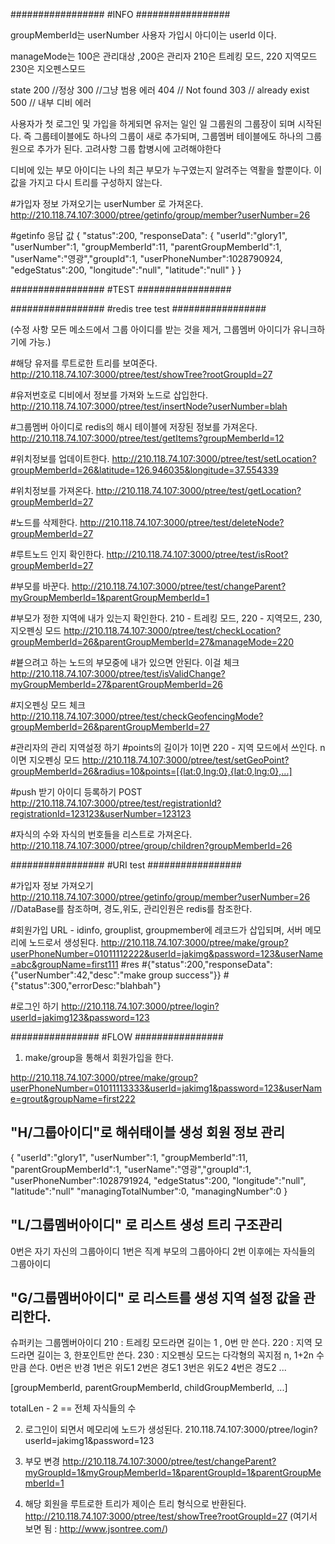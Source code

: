 #################
#INFO
#################

groupMemberId는 userNumber
사용자 가입시 아디이는 userId 이다.

manageMode는 100은 관리대상 ,200은 관리자 210은 트레킹 모드, 220 지역모드 230은 지오펜스모드

state
200 //정상
300 //그냥 범용 에러
404 // Not found
303 // already exist
500 // 내부 디비 에러


사용자가 첫 로그인 및 가입을 하게되면 유저는 일인 일 그룹원의 그룹장이 되며 시작된다.
즉 그룹테이블에도 하나의 그룹이 새로 추가되며, 그룹멤버 테이블에도 하나의 그룹원으로 추가가 된다.
고려사항 그룹 합병시에 고려해야한다

디비에 있는 부모 아이디는 나의 최근 부모가 누구였는지 알려주는 역활을 할뿐이다.
이 값을 가지고 다시 트리를 구성하지 않는다.

#가입자 정보 가져오기는 userNumber 로 가져온다.
http://210.118.74.107:3000/ptree/getinfo/group/member?userNumber=26

#getinfo 응답 값 
{
	"status":200,
	"responseData":
					{ 
							"userId":"glory1",
							"userNumber":1,
							"groupMemberId":11,
							"parentGroupMemberId":1,
							"userName":"영광","groupId":1,
							"userPhoneNumber":1028790924,
							"edgeStatus":200,
							"longitude":"null",
							"latitude":"null"
					}
}

#################
#TEST
#################

#################
#redis tree test
#################

(수정 사항 모든 메소드에서 그룹 아이디를 받는 것을 제거, 그룹멤버 아이디가 유니크하기에 가능.)

#해당 유저를 루트로한 트리를 보여준다.
http://210.118.74.107:3000/ptree/test/showTree?rootGroupId=27

#유저번호로 디비에서 정보를 가져와 노드로 삽입한다.
http://210.118.74.107:3000/ptree/test/insertNode?userNumber=blah

#그룹멤버 아이디로 redis의 해시 테이블에 저장된 정보를 가져온다.
http://210.118.74.107:3000/ptree/test/getItems?groupMemberId=12

#위치정보를 업데이트한다.
http://210.118.74.107:3000/ptree/test/setLocation?groupMemberId=26&latitude=126.946035&longitude=37.554339

#위치정보를 가져온다.
http://210.118.74.107:3000/ptree/test/getLocation?groupMemberId=27

#노드를 삭제한다.
http://210.118.74.107:3000/ptree/test/deleteNode?groupMemberId=27

#루트노드 인지 확인한다.
http://210.118.74.107:3000/ptree/test/isRoot?groupMemberId=27

#부모를 바꾼다.
http://210.118.74.107:3000/ptree/test/changeParent?myGroupMemberId=1&parentGroupMemberId=1

#부모가 정한 지역에 내가 있는지 확인한다. 210 - 트레킹 모드, 220 - 지역모드, 230, 지오펜싱 모드
http://210.118.74.107:3000/ptree/test/checkLocation?groupMemberId=26&parentGroupMemberId=27&manageMode=220

#븉으려고 하는 노드의 부모중에 내가 있으면 안된다. 이걸 체크
http://210.118.74.107:3000/ptree/test/isValidChange?myGroupMemberId=27&parentGroupMemberId=26

#지오펜싱 모드 체크
http://210.118.74.107:3000/ptree/test/checkGeofencingMode?groupMemberId=26&parentGroupMemberId=27

#관리자의 관리 지역설정 하기 
#points의 길이가 1이면 220 - 지역 모드에서 쓰인다. n이면 지오펜싱 모드
http://210.118.74.107:3000/ptree/test/setGeoPoint?groupMemberId=26&radius=10&points=[{lat:0,lng:0},{lat:0,lng:0},...]

#push 받기 아이디 등록하기
POST http://210.118.74.107:3000/ptree/test/registrationId?registrationId=123123&userNumber=123123

#자식의 수와 자식의 번호들을 리스트로 가져온다.
http://210.118.74.107:3000/ptree/group/children?groupMemberId=26

#################
#URI test
#################

#가입자 정보 가져오기
http://210.118.74.107:3000/ptree/getinfo/group/member?userNumber=26 //DataBase를 참조하며, 경도,위도, 관리인원은 redis를 참조한다.

#회원가입 URL - idinfo, grouplist, groupmember에 레코드가 삽입되며, 서버 메모리에 노드로서 생성된다.
http://210.118.74.107:3000/ptree/make/group?userPhoneNumber=01011112222&userId=jakimg&password=123&userName=abc&groupName=first111
#res
#{"status":200,"responseData":{"userNumber":42,"desc":"make group success"}}
#{"status":300,"errorDesc:"blahbah"}

#로그인 하기
http://210.118.74.107:3000/ptree/login?userId=jakimg123&password=123

################
#FLOW
################

1. make/group을 통해서 회원가입을 한다.

http://210.118.74.107:3000/ptree/make/group?userPhoneNumber=01011113333&userId=jakimg1&password=123&userName=grout&groupName=first222

## "H/그룹아이디"로 해쉬태이블 생성 회원 정보 관리

{
	"userId":"glory1",
	"userNumber":1,
	"groupMemberId":11,
	"parentGroupMemberId":1,
	"userName":"영광","groupId":1,
	"userPhoneNumber":1028791924,
	"edgeStatus":200,
	"longitude":"null",
	"latitude":"null"
        "managingTotalNumber":0,
        "managingNumber":0
}

## "L/그룹멤버아이디" 로 리스트 생성 트리 구조관리
0번은 자기 자신의 그룹아이디
1번은 직계 부모의 그룹아아디
2번 이후에는 자식들의 그룹아이디

## "G/그룹멤버아이디" 로 리스트를 생성 지역 설정 값을 관리한다.
슈퍼키는 그룹멤버아이디
210 : 트레킹 모드라면 길이는 1 , 0번 만 쓴다.
220 : 지역 모드라면 길이는 3, 한포인트만 쓴다.
230 : 지오펜싱 모드는 다각형의 꼭지점 n, 1+2n 수만큼 쓴다.
0번은 반경
1번은 위도1
2번은 경도1
3번은 위도2
4번은 경도2
...

[groupMemberId, parentGroupMemberId, childGroupMemberId, ...]

totalLen - 2 == 전체 자식들의 수


2. 로그인이 되면서 메모리에 노드가 생성된다.
210.118.74.107:3000/ptree/login?userId=jakimg1&password=123

3. 부모 변경
http://210.118.74.107:3000/ptree/test/changeParent?myGroupId=1&myGroupMemberId=1&parentGroupId=1&parentGroupMemberId=1

4. 해당 회원을 루트로한 트리가 제이슨 트리 형식으로 반환된다.
http://210.118.74.107:3000/ptree/test/showTree?rootGroupId=27
(여기서 보면 됨 : http://www.jsontree.com/)